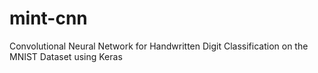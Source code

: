 # mint-cnn
Convolutional Neural Network for Handwritten Digit Classification on the MNIST Dataset using Keras
